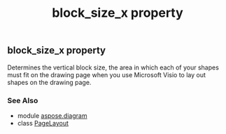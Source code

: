 ﻿---
title: block_size_x property
second_title: Aspose.Diagram for Python via .NET API References
description: 
type: docs
weight: 60
url: /python-net/aspose.diagram/pagelayout/block_size_x/
is_root: false
---

## block_size_x property


Determines the vertical block size, the area in which each of your shapes must fit on the drawing page when you use Microsoft Visio to lay out shapes on the drawing page.

### See Also
* module [aspose.diagram](../../)
* class [PageLayout](/diagram/python-net/aspose.diagram/pagelayout)
